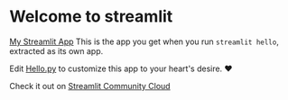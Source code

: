 # Welcome to streamlit


[My Streamlit App](https://gava-cs3a-4k98fyprvty.streamlit.app)
This is the app you get when you run `streamlit hello`, extracted as its own app.

Edit [Hello.py](./Hello.py) to customize this app to your heart's desire. ❤️

Check it out on [Streamlit Community Cloud](https://st-hello-app.streamlit.app/)
